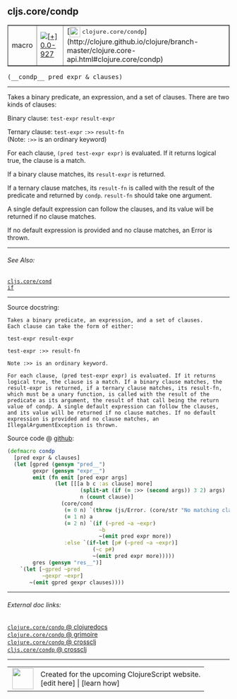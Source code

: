 ## cljs.core/condp



 <table border="1">
<tr>
<td>macro</td>
<td><a href="https://github.com/cljsinfo/cljs-api-docs/tree/0.0-927"><img valign="middle" alt="[+] 0.0-927" title="Added in 0.0-927" src="https://img.shields.io/badge/+-0.0--927-lightgrey.svg"></a> </td>
<td>
[<img height="24px" valign="middle" src="http://i.imgur.com/1GjPKvB.png"> <samp>clojure.core/condp</samp>](http://clojure.github.io/clojure/branch-master/clojure.core-api.html#clojure.core/condp)
</td>
</tr>
</table>


 <samp>
(__condp__ pred expr & clauses)<br>
</samp>

---

Takes a binary predicate, an expression, and a set of clauses. There are two
kinds of clauses:

Binary clause: `test-expr` `result-expr`

Ternary clause: `test-expr` `:>>` `result-fn`<br />
(Note: `:>>` is an ordinary keyword)

For each clause, `(pred test-expr expr)` is evaluated. If it returns logical
true, the clause is a match.

If a binary clause matches, its `result-expr` is returned.

If a ternary clause matches, its `result-fn` is called with the result of the
predicate and returned by `condp`. `result-fn` should take one argument.

A single default expression can follow the clauses, and its value will be
returned if no clause matches.

If no default expression is provided and no clause matches, an Error is thrown.

---


###### See Also:

[`cljs.core/cond`](cljs.core_cond.md)<br>
[`if`](special_if.md)<br>

---


Source docstring:

```
Takes a binary predicate, an expression, and a set of clauses.
Each clause can take the form of either:

test-expr result-expr

test-expr :>> result-fn

Note :>> is an ordinary keyword.

For each clause, (pred test-expr expr) is evaluated. If it returns
logical true, the clause is a match. If a binary clause matches, the
result-expr is returned, if a ternary clause matches, its result-fn,
which must be a unary function, is called with the result of the
predicate as its argument, the result of that call being the return
value of condp. A single default expression can follow the clauses,
and its value will be returned if no clause matches. If no default
expression is provided and no clause matches, an
IllegalArgumentException is thrown.
```


Source code @ [github](https://github.com/clojure/clojurescript/blob/r2496/src/clj/cljs/core.clj#L1138-L1178):

```clj
(defmacro condp
  [pred expr & clauses]
  (let [gpred (gensym "pred__")
        gexpr (gensym "expr__")
        emit (fn emit [pred expr args]
               (let [[[a b c :as clause] more]
                       (split-at (if (= :>> (second args)) 3 2) args)
                       n (count clause)]
                 (core/cond
                  (= 0 n) `(throw (js/Error. (core/str "No matching clause: " ~expr)))
                  (= 1 n) a
                  (= 2 n) `(if (~pred ~a ~expr)
                             ~b
                             ~(emit pred expr more))
                  :else `(if-let [p# (~pred ~a ~expr)]
                           (~c p#)
                           ~(emit pred expr more)))))
        gres (gensym "res__")]
    `(let [~gpred ~pred
           ~gexpr ~expr]
       ~(emit gpred gexpr clauses))))
```

<!--
Repo - tag - source tree - lines:

 <pre>
clojurescript @ r2496
└── src
    └── clj
        └── cljs
            └── <ins>[core.clj:1138-1178](https://github.com/clojure/clojurescript/blob/r2496/src/clj/cljs/core.clj#L1138-L1178)</ins>
</pre>

-->

---



###### External doc links:

[`clojure.core/condp` @ clojuredocs](http://clojuredocs.org/clojure.core/condp)<br>
[`clojure.core/condp` @ grimoire](http://conj.io/store/v1/org.clojure/clojure/1.7.0-beta3/clj/clojure.core/condp/)<br>
[`clojure.core/condp` @ crossclj](http://crossclj.info/fun/clojure.core/condp.html)<br>
[`cljs.core/condp` @ crossclj](http://crossclj.info/fun/cljs.core/condp.html)<br>

---

 <table>
<tr><td>
<img valign="middle" align="right" width="48px" src="http://i.imgur.com/Hi20huC.png">
</td><td>
Created for the upcoming ClojureScript website.<br>
[edit here] | [learn how]
</td></tr></table>

[edit here]:https://github.com/cljsinfo/cljs-api-docs/blob/master/cljsdoc/cljs.core_condp.cljsdoc
[learn how]:https://github.com/cljsinfo/cljs-api-docs/wiki/cljsdoc-files

<!--

This information was too distracting to show to readers, but I'll leave it
commented here since it is helpful to:

- pretty-print the data used to generate this document
- and show how to retrieve that data



The API data for this symbol:

```clj
{:description "Takes a binary predicate, an expression, and a set of clauses. There are two\nkinds of clauses:\n\nBinary clause: `test-expr` `result-expr`\n\nTernary clause: `test-expr` `:>>` `result-fn`<br />\n(Note: `:>>` is an ordinary keyword)\n\nFor each clause, `(pred test-expr expr)` is evaluated. If it returns logical\ntrue, the clause is a match.\n\nIf a binary clause matches, its `result-expr` is returned.\n\nIf a ternary clause matches, its `result-fn` is called with the result of the\npredicate and returned by `condp`. `result-fn` should take one argument.\n\nA single default expression can follow the clauses, and its value will be\nreturned if no clause matches.\n\nIf no default expression is provided and no clause matches, an Error is thrown.",
 :ns "cljs.core",
 :name "condp",
 :signature ["[pred expr & clauses]"],
 :history [["+" "0.0-927"]],
 :type "macro",
 :related ["cljs.core/cond" "special/if"],
 :full-name-encode "cljs.core_condp",
 :source {:code "(defmacro condp\n  [pred expr & clauses]\n  (let [gpred (gensym \"pred__\")\n        gexpr (gensym \"expr__\")\n        emit (fn emit [pred expr args]\n               (let [[[a b c :as clause] more]\n                       (split-at (if (= :>> (second args)) 3 2) args)\n                       n (count clause)]\n                 (core/cond\n                  (= 0 n) `(throw (js/Error. (core/str \"No matching clause: \" ~expr)))\n                  (= 1 n) a\n                  (= 2 n) `(if (~pred ~a ~expr)\n                             ~b\n                             ~(emit pred expr more))\n                  :else `(if-let [p# (~pred ~a ~expr)]\n                           (~c p#)\n                           ~(emit pred expr more)))))\n        gres (gensym \"res__\")]\n    `(let [~gpred ~pred\n           ~gexpr ~expr]\n       ~(emit gpred gexpr clauses))))",
          :title "Source code",
          :repo "clojurescript",
          :tag "r2496",
          :filename "src/clj/cljs/core.clj",
          :lines [1138 1178]},
 :full-name "cljs.core/condp",
 :clj-symbol "clojure.core/condp",
 :docstring "Takes a binary predicate, an expression, and a set of clauses.\nEach clause can take the form of either:\n\ntest-expr result-expr\n\ntest-expr :>> result-fn\n\nNote :>> is an ordinary keyword.\n\nFor each clause, (pred test-expr expr) is evaluated. If it returns\nlogical true, the clause is a match. If a binary clause matches, the\nresult-expr is returned, if a ternary clause matches, its result-fn,\nwhich must be a unary function, is called with the result of the\npredicate as its argument, the result of that call being the return\nvalue of condp. A single default expression can follow the clauses,\nand its value will be returned if no clause matches. If no default\nexpression is provided and no clause matches, an\nIllegalArgumentException is thrown."}

```

Retrieve the API data for this symbol:

```clj
;; from Clojure REPL
(require '[clojure.edn :as edn])
(-> (slurp "https://raw.githubusercontent.com/cljsinfo/cljs-api-docs/catalog/cljs-api.edn")
    (edn/read-string)
    (get-in [:symbols "cljs.core/condp"]))
```

-->
